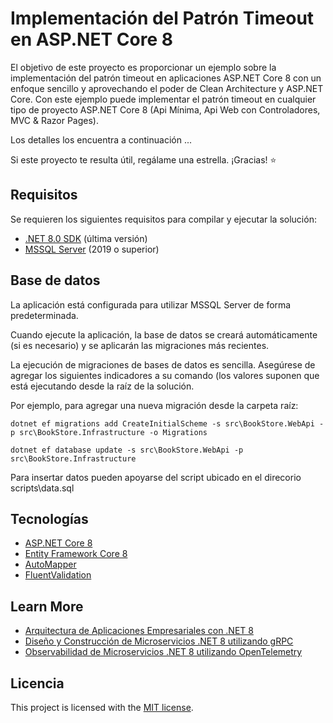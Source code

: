 # Implementación del Patrón Timeout en ASP.NET Core 8

El objetivo de este proyecto es proporcionar un ejemplo sobre la implementación del patrón timeout en aplicaciones ASP.NET Core 8 con un enfoque sencillo y aprovechando el poder de Clean Architecture y ASP.NET Core. Con este ejemplo puede implementar el patrón timeout en cualquier tipo de proyecto ASP.NET Core 8 (Api Mínima, Api Web con Controladores, MVC & Razor Pages).

Los detalles los encuentra a continuación ...

Si este proyecto te resulta útil, regálame una estrella. ¡Gracias! ⭐

## Requisitos
Se requieren los siguientes requisitos para compilar y ejecutar la solución:

- [.NET 8.0 SDK](https://dotnet.microsoft.com/download/dotnet/8.0) (última versión)
- [MSSQL Server](https://www.microsoft.com/es-es/sql-server/sql-server-downloads) (2019 o superior)

## Base de datos
La aplicación está configurada para utilizar MSSQL Server de forma predeterminada.

Cuando ejecute la aplicación, la base de datos se creará automáticamente (si es necesario) y se aplicarán las migraciones más recientes.

La ejecución de migraciones de bases de datos es sencilla. Asegúrese de agregar los siguientes indicadores a su comando (los valores suponen que está ejecutando desde la raíz de la solución.

Por ejemplo, para agregar una nueva migración desde la carpeta raíz:

`dotnet ef migrations add CreateInitialScheme -s src\BookStore.WebApi -p src\BookStore.Infrastructure -o Migrations`

`dotnet ef database update -s src\BookStore.WebApi -p src\BookStore.Infrastructure`

Para insertar datos pueden apoyarse del script ubicado en el direcorio scripts\data.sql

## Tecnologías

* [ASP.NET Core 8](https://docs.microsoft.com/en-us/aspnet/core/introduction-to-aspnet-core)
* [Entity Framework Core 8](https://docs.microsoft.com/en-us/ef/core/)
* [AutoMapper](https://automapper.org/)
* [FluentValidation](https://fluentvalidation.net/)

## Learn More

* [Arquitectura de Aplicaciones Empresariales con .NET 8](https://www.udemy.com/course/arquitectura-aplicaciones-empresariales-con-net-core/?referralCode=BB6711C3FB50C5DEF33A)
* [Diseño y Construcción de Microservicios .NET 8 utilizando gRPC](https://www.udemy.com/course/microservices-net-grpc/?referralCode=DECDB75CE566EF488A25)
* [Observabilidad de Microservicios .NET 8 utilizando OpenTelemetry](https://www.udemy.com/course/opentelemetry/?referralCode=53504360A5755DCCFD8C)
  
## Licencia

This project is licensed with the [MIT license](LICENSE).
